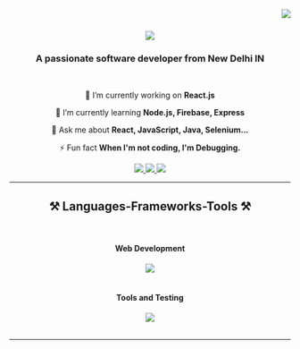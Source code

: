 <img align="right" src="https://visitor-badge.laobi.icu/badge?page_id=salesp07.salesp07" />

<h1 align="center">
    <img src="https://readme-typing-svg.herokuapp.com/?font=Righteous&size=35&center=true&vCenter=true&width=500&height=70&duration=4000&lines=Hi+There+!+👋;+I'm+Shubham+Sharma+!;" />
</h1>

<h3 align="center">A passionate software developer from New Delhi IN</h3>

<br/>

<div align="center">
 
 🔭 I’m currently working on **React.js**
 
 🌱 I’m currently learning **Node.js, Firebase, Express**

💬 Ask me about **React, JavaScript, Java, Selenium...**

⚡ Fun fact **When I'm not coding, I'm Debugging.**

 </div>
 
<div align="center"> 
  <a href="mailto:8696771553shubham@gmail.com">
    <img src="https://img.shields.io/badge/Gmail-333333?style=for-the-badge&logo=gmail&logoColor=red" />
  </a>
  <a href="https://linkedin.com/in/jarvisexes" target="_blank">
    <img src="https://img.shields.io/badge/LinkedIn-0077B5?style=for-the-badge&logo=linkedin&logoColor=white" target="_blank" />
  </a>
  <a href="https://jarvis-exes.github.io/Resume/" target="_blank">
     <img src="https://img.shields.io/badge/Portfolio-FF5722?style=for-the-badge&logo=todoist&logoColor=white" target="_blank" /> <!-- sqlite, safari, google-chrome are other good icon options -->
  </a>
</div>

 <hr/>
 
<h2 align="center">⚒️ Languages-Frameworks-Tools ⚒️</h2>
<br/>
<div align="center">
    <h4>Web Development</h4>
    <img src="https://skillicons.dev/icons?i=html,css,javascript,react,vite,nodejs,express,firebase,mongodb,mysql"/>
    <br/><br/>
    <h4>Tools and Testing</h4>
    <img src="https://skillicons.dev/icons?i=java,selenium,git,github,bitbucket,postman,vscode,eclipse,idea" /><br>
</div>

<br/>
<hr/>

